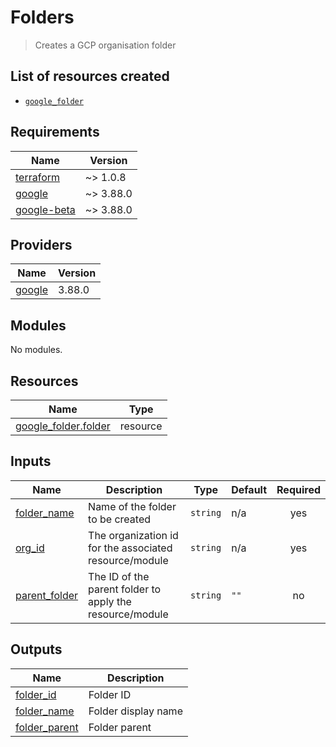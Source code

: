 # Folders

> Creates a GCP organisation folder

## List of resources created

- [`google_folder`](https://www.terraform.io/docs/providers/google/r/google_folder.html)

<!-- markdownlint-disable -->
<!-- BEGINNING OF PRE-COMMIT-TERRAFORM DOCS HOOK -->
## Requirements

| Name | Version |
|------|---------|
| <a name="requirement_terraform"></a> [terraform](#requirement\_terraform) | ~> 1.0.8 |
| <a name="requirement_google"></a> [google](#requirement\_google) | ~> 3.88.0 |
| <a name="requirement_google-beta"></a> [google-beta](#requirement\_google-beta) | ~> 3.88.0 |

## Providers

| Name | Version |
|------|---------|
| <a name="provider_google"></a> [google](#provider\_google) | 3.88.0 |

## Modules

No modules.

## Resources

| Name | Type |
|------|------|
| [google_folder.folder](https://registry.terraform.io/providers/hashicorp/google/latest/docs/resources/folder) | resource |

## Inputs

| Name | Description | Type | Default | Required |
|------|-------------|------|---------|:--------:|
| <a name="input_folder_name"></a> [folder\_name](#input\_folder\_name) | Name of the folder to be created | `string` | n/a | yes |
| <a name="input_org_id"></a> [org\_id](#input\_org\_id) | The organization id for the associated resource/module | `string` | n/a | yes |
| <a name="input_parent_folder"></a> [parent\_folder](#input\_parent\_folder) | The ID of the parent folder to apply the resource/module | `string` | `""` | no |

## Outputs

| Name | Description |
|------|-------------|
| <a name="output_folder_id"></a> [folder\_id](#output\_folder\_id) | Folder ID |
| <a name="output_folder_name"></a> [folder\_name](#output\_folder\_name) | Folder display name |
| <a name="output_folder_parent"></a> [folder\_parent](#output\_folder\_parent) | Folder parent |
<!-- END OF PRE-COMMIT-TERRAFORM DOCS HOOK -->
